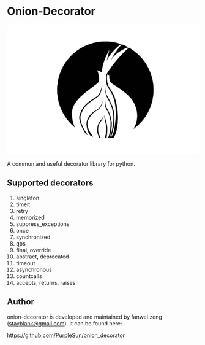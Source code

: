 # Onion-Decorator

![onion decorator](https://raw.githubusercontent.com/PurpleSun/onion_decorator/master/onion-decorator.jpg)

A common and useful decorator library for python.

## Supported decorators

1. singleton
2. timeit
3. retry
4. memorized
5. suppress_exceptions
6. once
7. synchronized
8. qps
9. final, override
10. abstract, deprecated
11. timeout
12. asynchronous
13. countcalls
14. accepts, returns, raises


## Author

onion-decorator is developed and maintained by fanwei.zeng (stayblank@gmail.com). It can be found here: 

https://github.com/PurpleSun/onion_decorator
